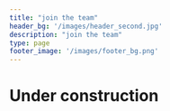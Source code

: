 ```yaml
---
title: "join the team"
header_bg: '/images/header_second.jpg'
description: "join the team"
type: page
footer_image: '/images/footer_bg.png'
---
```


# Under construction